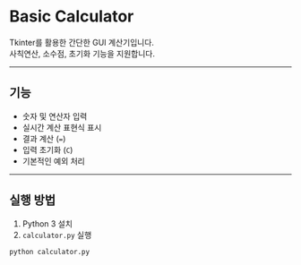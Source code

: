 # Basic Calculator

Tkinter를 활용한 간단한 GUI 계산기입니다.  
사칙연산, 소수점, 초기화 기능을 지원합니다.

---

## 기능

- 숫자 및 연산자 입력
- 실시간 계산 표현식 표시
- 결과 계산 (`=`)
- 입력 초기화 (`C`)
- 기본적인 예외 처리

---

## 실행 방법

1. Python 3 설치
2. `calculator.py` 실행

```bash
python calculator.py